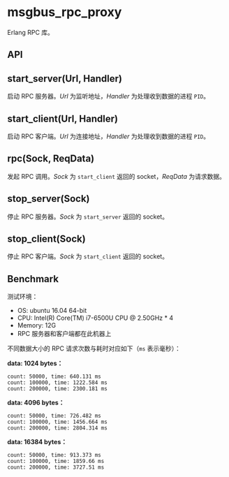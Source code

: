 # msgbus_rpc_proxy

Erlang RPC 库。

## API

## start_server(Url, Handler)

启动 RPC 服务器。_Url_ 为监听地址，_Handler_ 为处理收到数据的进程 `PID`。

## start_client(Url, Handler)

启动 RPC 客户端。_Url_ 为连接地址，_Handler_ 为处理收到数据的进程 `PID`。

## rpc(Sock, ReqData)

发起 RPC 调用。_Sock_ 为 `start_client` 返回的 socket，_ReqData_ 为请求数据。

## stop_server(Sock)

停止 RPC 服务器。_Sock_ 为 `start_server` 返回的 socket。

## stop_client(Sock)

停止 RPC 客户端。_Sock_ 为 `start_client` 返回的 socket。

## Benchmark

测试环境：

- OS: ubuntu 16.04 64-bit
- CPU: Intel(R) Core(TM) i7-6500U CPU @ 2.50GHz * 4
- Memory: 12G
- RPC 服务器和客户端都在此机器上

不同数据大小的 RPC 请求次数与耗时对应如下（`ms` 表示毫秒）：

**data: 1024 bytes：**

```
count: 50000, time: 640.131 ms
count: 100000, time: 1222.584 ms
count: 200000, time: 2300.181 ms
```

**data: 4096 bytes：**

```
count: 50000, time: 726.482 ms
count: 100000, time: 1456.664 ms
count: 200000, time: 2804.314 ms
```

**data: 16384 bytes：**

```
count: 50000, time: 913.373 ms
count: 100000, time: 1859.66 ms
count: 200000, time: 3727.51 ms
```
